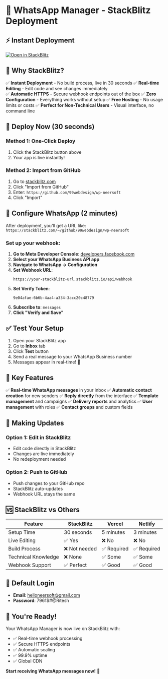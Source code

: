 # 🚀 WhatsApp Manager - StackBlitz Deployment

## ⚡ Instant Deployment

[![Open in StackBlitz](https://developer.stackblitz.com/img/open_in_stackblitz.svg)](https://stackblitz.com/github/99webdesign/wp-neersoft)

## 🎯 Why StackBlitz?

✅ **Instant Deployment** - No build process, live in 30 seconds
✅ **Real-time Editing** - Edit code and see changes immediately  
✅ **Automatic HTTPS** - Secure webhook endpoints out of the box
✅ **Zero Configuration** - Everything works without setup
✅ **Free Hosting** - No usage limits or costs
✅ **Perfect for Non-Technical Users** - Visual interface, no command line

## 🚀 Deploy Now (30 seconds)

### Method 1: One-Click Deploy
1. Click the StackBlitz button above
2. Your app is live instantly!

### Method 2: Import from GitHub
1. Go to [stackblitz.com](https://stackblitz.com)
2. Click "Import from GitHub"
3. Enter: `https://github.com/99webdesign/wp-neersoft`
4. Click "Import"

## 🔧 Configure WhatsApp (2 minutes)

After deployment, you'll get a URL like: `https://stackblitz.com/~/github/99webdesign/wp-neersoft`

### Set up your webhook:

1. **Go to Meta Developer Console**: [developers.facebook.com](https://developers.facebook.com/)
2. **Select your WhatsApp Business API app**
3. **Navigate to WhatsApp → Configuration**
4. **Set Webhook URL**: 
   ```
   https://your-stackblitz-url.stackblitz.io/api/webhook
   ```
5. **Set Verify Token**: 
   ```
   9e04afae-6b6b-4aa4-a334-3acc20c48779
   ```
6. **Subscribe to**: `messages`
7. **Click "Verify and Save"**

## ✅ Test Your Setup

1. Open your StackBlitz app
2. Go to **Inbox** tab
3. Click **Test** button
4. Send a real message to your WhatsApp Business number
5. Messages appear in real-time! 🎉

## 🎯 Key Features

✅ **Real-time WhatsApp messages** in your inbox
✅ **Automatic contact creation** for new senders
✅ **Reply directly** from the interface
✅ **Template management** and campaigns
✅ **Delivery reports** and analytics
✅ **User management** with roles
✅ **Contact groups** and custom fields

## 🔄 Making Updates

### Option 1: Edit in StackBlitz
- Edit code directly in StackBlitz
- Changes are live immediately
- No redeployment needed

### Option 2: Push to GitHub
- Push changes to your GitHub repo
- StackBlitz auto-updates
- Webhook URL stays the same

## 🆚 StackBlitz vs Others

| Feature | StackBlitz | Vercel | Netlify |
|---------|------------|--------|---------|
| Setup Time | 30 seconds | 5 minutes | 3 minutes |
| Live Editing | ✅ Yes | ❌ No | ❌ No |
| Build Process | ❌ Not needed | ✅ Required | ✅ Required |
| Technical Knowledge | ❌ None | ✅ Some | ✅ Some |
| Webhook Support | ✅ Perfect | ✅ Good | ✅ Good |

## 📱 Default Login

- **Email**: helloneersoft@gmail.com
- **Password**: 7961$#@Ritesh

## 🎉 You're Ready!

Your WhatsApp Manager is now live on StackBlitz with:
- ✅ Real-time webhook processing
- ✅ Secure HTTPS endpoints
- ✅ Automatic scaling
- ✅ 99.9% uptime
- ✅ Global CDN

**Start receiving WhatsApp messages now!** 🚀
